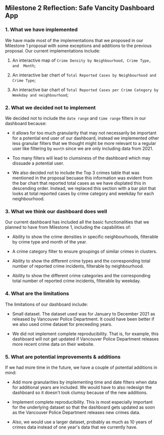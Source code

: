 ## Milestone 2 Reflection: Safe Vancity Dashboard App

### 1. What we have implemented

We have made most of the implementations that we proposed in our Milestone 1 proposal with some exceptions and additions to the previous proposal. Our current implementations include:

1. An interactive map of `Crime Density by Neighbourhood, Crime Type, and  Month`;

2. An interactive bar chart of `Total Reported Cases by Neighbourhood and Crime Type`;

3. An interactive bar chart of `Total Reported Cases per Crime Category by Weekday and neighbourhood`;

### 2. What we decided not to implement

We decided not to include the `date range` and `time range` filters in our dashboard because:

* it allows for too much granularity that may not necessarily be important for a potential end user of our dashboard, instead we implemented other less granular filters that we thought might be more relevant to a regular user like filtering by `month` since we are only including data from 2021.  

* Too many filters will lead to clumsiness of the dashboard which may dissuade a potential user.  

* We also decided not to include the Top 3 crimes table that was mentioned in the proposal becuase this information was evident from the bar chart that reported total cases as we have displated this in descending order. Instead, we replaced this section with a bar plot that looks at total reported cases by crime category and weekday for each neighbourhood.  

### 3. What we think our dashboard does well

Our current dashboard has included all the basic functionalities that we planned to have from Milestone 1, including the capabilities of:

* Ability to show the crime densities in specific neighbourhoods, filterable by crime type and month of the year.  

* A crime category filter to ensure groupings of similar crimes in clusters.  

* Ability to show the different crime types and the corresponding total number of reported crime incidents, filterable by neighbourhood.  

* Ability to show the different crime categories and the corresponding total number of reported crime incidents, filterable by weekday.  

### 4. What are the limitations

The limitations of our dashboard include:

* Small dataset. The dataset used was for January to December 2021 as released by Vancouver Police Department. It could have been better if we also used crime dataset for preceeding years.
  
* We did not implement complete reproducibility. That is, for example, this dashboard will not get updated if Vancouver Police Department releases more recent crime data on their website.

### 5. What are potential improvements & additions

If we had more time in the future, we have a couple of potential additions in mind:

* Add more granularities by implementing time and date filters when data for additional years are included. We would have to also redesign the dashboard so it doesn't look clumsy because of the new additions.

* Implement complete reproducibility. This is most especially important for the underlying dataset so that the dashboard gets updated as soon as the Vancouver Police Department releases new crimes data.

* Also, we would use a larger dataset, probably as much as 10 years of crimes data instead of one year's data that we currently have.
